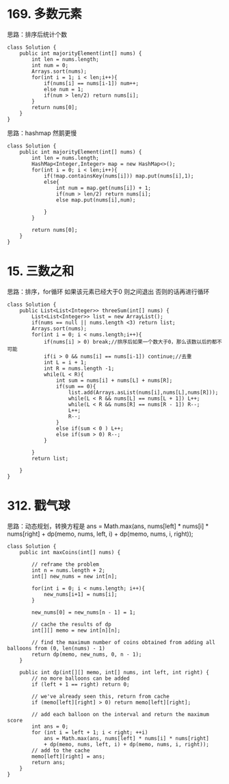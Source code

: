 # 169. 多数元素 #
思路：排序后统计个数

	class Solution {
	    public int majorityElement(int[] nums) {
	        int len = nums.length;
	        int num = 0;
	        Arrays.sort(nums);
	        for(int i = 1; i < len;i++){
	            if(nums[i] == nums[i-1]) num++;
	            else num = 1;
	            if(num > len/2) return nums[i];
	        }
	        return nums[0];
	    }
	}

思路：hashmap  然鹅更慢

	class Solution {
	    public int majorityElement(int[] nums) {
	        int len = nums.length;
	        HashMap<Integer,Integer> map = new HashMap<>();
	        for(int i = 0; i < len;i++){
	            if(!map.containsKey(nums[i])) map.put(nums[i],1);
	            else{
	                int num = map.get(nums[i]) + 1;
	                if(num > len/2) return nums[i];
	                else map.put(nums[i],num);
	
	            }
	        }
	
	        return nums[0];
	    }
	}


# 15. 三数之和 #
思路：排序，for循环 如果该元素已经大于0 则之间退出 否则的话再进行循环 

	class Solution {
	    public List<List<Integer>> threeSum(int[] nums) {
	        List<List<Integer>> list = new ArrayList();
	        if(nums == null || nums.length <3) return list;
	        Arrays.sort(nums);
	        for(int i = 0; i < nums.length;i++){
	            if(nums[i] > 0) break;//排序后如果一个数大于0，那么该数以后的都不可能
	            if(i > 0 && nums[i] == nums[i-1]) continue;//去重
	            int L = i + 1;
	            int R = nums.length -1;
	            while(L < R){
	                int sum = nums[i] + nums[L] + nums[R];
	                if(sum == 0){
	                    list.add(Arrays.asList(nums[i],nums[L],nums[R]));
	                    while(L < R && nums[L] == nums[L + 1]) L++;
	                    while(L < R && nums[R] == nums[R - 1]) R--;
	                    L++;
	                    R--;
	                }
	                else if(sum < 0 ) L++;
	                else if(sum > 0) R--;
	            }
	
	        }
	        return list;
	
	    }
	}

# 312. 戳气球 #
思路：动态规划，转换方程是 ans = Math.max(ans, nums[left] * nums[i] * nums[right] + dp(memo, nums, left, i) + dp(memo, nums, i, right));

	class Solution {
	    public int maxCoins(int[] nums) {
	
	        // reframe the problem
	        int n = nums.length + 2;
	        int[] new_nums = new int[n];
	
	        for(int i = 0; i < nums.length; i++){
	            new_nums[i+1] = nums[i];
	        }
	
	        new_nums[0] = new_nums[n - 1] = 1;
	
	        // cache the results of dp
	        int[][] memo = new int[n][n];
	
	        // find the maximum number of coins obtained from adding all balloons from (0, len(nums) - 1)
	        return dp(memo, new_nums, 0, n - 1);
	    }
	
	    public int dp(int[][] memo, int[] nums, int left, int right) {
	        // no more balloons can be added
	        if (left + 1 == right) return 0;
	
	        // we've already seen this, return from cache
	        if (memo[left][right] > 0) return memo[left][right];
	
	        // add each balloon on the interval and return the maximum score
	        int ans = 0;
	        for (int i = left + 1; i < right; ++i)
	            ans = Math.max(ans, nums[left] * nums[i] * nums[right]
	            + dp(memo, nums, left, i) + dp(memo, nums, i, right));
	        // add to the cache
	        memo[left][right] = ans;
	        return ans;
	    }
	}



